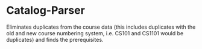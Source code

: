 # Catalog-Parser
Eliminates duplicates from the course data (this includes duplicates with the old and new course numbering system, i.e. CS101 and CS1101 would be duplicates) and finds the prerequisites.
